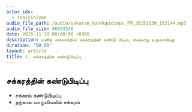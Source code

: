 ```yaml
---
actor_ids:
  - isaiyiniyan
audio_file_path: /audio/sakaram_kandupidimpu_FM_20151130_102144.mp3
audio_file_size: 46033248
date: 2015-11-30 00:00:00 +0900
description: மனித வரலாற்றில் சக்கரத்தின் கண்டு பிடிப்பு எவ்வாறு உருவாகியது
duration: "50:00"
layout: article
title: 1. சக்கரத்தின் கண்டுபிடிப்பு
---
```


## சக்கரத்தின் கண்டுபிடிப்பு

- சக்கரம் கண்டுபிடிப்பு
- தற்கால வாழ்வியலில் சக்கரம்
